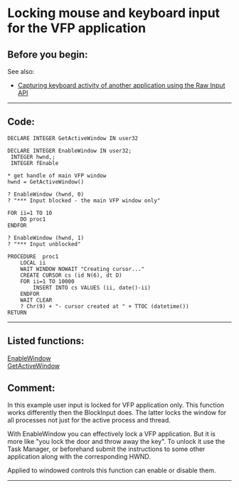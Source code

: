 <link rel="stylesheet" type="text/css" href="../css/win32api.css">  
<link rel="stylesheet" href="https://cdnjs.cloudflare.com/ajax/libs/font-awesome/4.7.0/css/font-awesome.min.css">

# Locking mouse and keyboard input for the VFP application

## Before you begin:
See also:

* [Capturing keyboard activity of another application using the Raw Input API](sample_572.md)  
  
***  


## Code:
```foxpro  
DECLARE INTEGER GetActiveWindow IN user32

DECLARE INTEGER EnableWindow IN user32;
 INTEGER hwnd,;
 INTEGER fEnable

* get handle of main VFP window
hwnd = GetActiveWindow()

? EnableWindow (hwnd, 0)
? "*** Input blocked - the main VFP window only"
	
FOR ii=1 TO 10
	DO proc1
ENDFOR

? EnableWindow (hwnd, 1)
? "*** Input unblocked"

PROCEDURE  proc1
	LOCAL ii
	WAIT WINDOW NOWAIT "Creating cursor..."
	CREATE CURSOR cs (id N(6), dt D)
	FOR ii=1 TO 10000
		INSERT INTO cs VALUES (ii, date()-ii)
	ENDFOR
	WAIT CLEAR
	? Chr(9) + "- cursor created at " + TTOC (datetime())
RETURN  
```  
***  


## Listed functions:
[EnableWindow](../libraries/user32/EnableWindow.md)  
[GetActiveWindow](../libraries/user32/GetActiveWindow.md)  

## Comment:
In this example user input is locked for VFP application only. This function works differently then the BlockInput does. The latter locks the window for all processes not just for the active process and thread.  
  
With EnableWindow you can effectively lock a VFP application. But it is more like "you lock the door and throw away the key". To unlock it use the Task Manager, or beforehand submit the instructions to some other application along with the corresponding HWND.  
  
Applied to windowed controls this function can enable or disable them.  
  
***  

